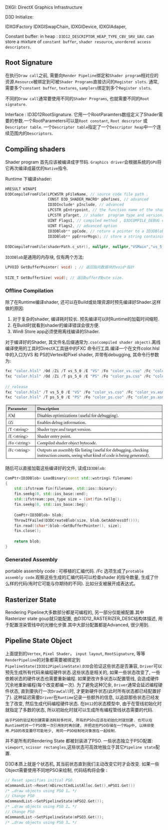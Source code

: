 DXGI: DirectX Graphics Infrastructure

D3D Initialize: 

IDXGIFactory   IDXGISwapChain, IDXGIDevice, IDXGIAdaper, 

Constant buffer:
in heap : `D3D12_DESCRIPTOR_HEAP_TYPE_CBV_SRV_UAV`. can store a mixture of `constant buffer`, `shader resource`, `unordered access descriptors`.

## Root Signature 
在执行`Draw call`之前, 需要向`Render Pipeline`绑定和`Shader program`相对应的资源.`Resource`被绑定到可被`Shader Programs`直接访问的`Register slots`. 通常, 需要多个`constant buffer`, `textures`, `samplers`绑定到多个`Register slots`.

不同的`Draw call`通常要使用不同的`Shader Programs`, 也就需要不同的`Root signature`.

Interface : ID3D12RootSignature. 它用一个RootParamters数组定义了Shader需要的参数.一个RootParameters可以是`Root constant`, `Root descrptor` 或 `Descriptor table`. 一个`Descriptor table`指定了一个`Descriptor heap`中一个连续范围内的`Descriptors`.

## Compiling shaders

Shader program 首先应该被编译成字节码. `Graphics driver`会根据系统的`GPU`将它再次编译成最优的`Native`指令.

Runtime 下编译shader:

```c++
HRESULT WINAPI
D3DCompileFromFile(LPCWSTR pFileName, // source code file path .
                   CONST D3D_SHADER_MACRO* pDefines, // advanced 
                   ID3DInclude* pInclude, // advanced 
                   LPCSTR pEntrypoint, // the function name of the shader's entry point
                   LPCSTR pTarget, // shader  program type and version, vs_5_0, hs_5_0(Hull shader), ds_5_0(Domain shader), gs_5_0(Geometry shader), ps_5_0(pixel shader), cs_5_0(compute shader)
                   UINT Flags1, // compiled method , D3DCOMPILE_DEBUG or D3DCOMPILE_SKIP_OPTIMIZATION
                   UINT Flags2, // advanced option
                   ID3DBlob** ppCode, // return a pointer to a ID3DBlob data structure that stores the compiled shader object bytecode.
                   ID3DBlob** ppErrorMsgs); // store a string containing the compilation errors .

D3DCompileFromFile(shaderPath.c_str(), nullptr, nullptr,"VSMain","vs_5_0", compileFlags,0,&vertexShader, nullptr )
```

`ID3DBlob`是通用的内存块, 仅有两个方法:
```c++
LPVOID GetBufferPointer( void) ; // 返回指向数据块的void*指针 
        
SIZE_T GetBufferSize( void); // 返回buffer的bute size.
```
### Offline Compilation
除了在Runtime编译shader, 还可以在Build或处理资源时预先编译好Shader.这样做的原因:
1. 对于复杂的shader, 编译耗时较长. 预先编译可以时Runtime的加载时间缩短.
2. 在Build时就看到shader的编译错误会很方便.
3. Win8 Store app必须使用离线编译的Shader.

对于编译好的Shader, 其文件名后缀通常为`.cso(compiled shader object)`.离线编译使用的工具时DirectX工具链中的FXC 命令行工具.编译一个在文件color.hlsl中的入口为VS 和 PS的Vertex和Pixel shader, 并带有debugging, 其命令行参数为:
```c++
fxc "color.hlsl" /Od /Zi /T vs_5_0 /E "VS" /Fo "color_vs.cso" /Fc "color_vs.asm"
fxc "color.hlsl" /Od /Zi /T ps_5_0 /E "PS" /Fo "color_ps.cso" /Fc "color_ps.asm"

// release 
fxc "color.hlsl" /T vs_5_0 /E "VS" /Fo "color_vs.cso" /Fc "color_vs.asm"
fxc "color.hlsl" /T ps_5_0 /E "PS" /Fo "color_ps.cso" /Fc "color_ps.asm"
```
![FXCComplieParam](./fxc_param.png)

随后可以直接加载这些编译好的文件, 读成`ID3DBlob`:
```c++
ComPtr<ID3DBlob> LoadBinary(const std::wstring& filename)
{
    std::ifstream fin(filename, std::ios::binary);
    fin.seekg(0, std::ios_base::end);
    std::ifstream::pos_type size = (int)fin.tellg();
    fin.seekg(0, std::ios_base::beg);

    ComPtr<ID3DBlob> blob;
    ThrowIfFailed(D3DCreateBlob(size, blob.GetAddressOf()));
    fin.read((char*)blob->GetBufferPointer(), size);
    fin.close();

    return blob;
}
```

### Generated Assembly 
portable assembly code : 可移植的汇编代码.
/Fc 选项生成了`protable assembly code`.观察这些生成的汇编代码可以检查shader 的指令数量, 生成了什么样的代码(有时它可能与你期待的不同). 比如分支被展开成表达式。

## Rasterizer State
Rendering Pipeline大多数部分都是可编程的, 另一部分仅能被配置.其中Rasterizer state goup就只能配置, 由D3D12_RASTERIZER_DESC结构体描述, 用于配置渲染管线中的光栅化步骤.其中大部分配置都是Advanced, 很少用到.

## Pipeline State Object

上面提到的`Vertex`, `Pixel Shader`， `input layout`, `RootSignature`, 等等`RenderPipeline`的对象都需要被绑定到`PipelineState(ID3D12PipelineState)`.`D3D`会验证这些状态是否兼容, `Driver`可以预先生成所有代码来编程硬件状态.这些状态是相关的, 如果一些状态改变了, 一些依赖状态的硬件状态也需要重新编程. 如果更改许多状态以配置管线, 会造成硬件冗余地重新编程(每个改变都编一次). 为了避免这种冗余, `Driver`通常会延迟编程硬件状态, 直到要执行一次`DrawCall`时, 才更新硬件状态(此时所有状态都已经配置好了). 这种延迟需要`Driver`在`Runtime`记录一些额外的信息, 以追踪那些状态已经发生了改变, 然后生成代码编程硬件状态. 在`DX12`的状态模型中, 由于在管线初始化时就指定了多数的状态, 所以初始化时就可以生成所有编程管线状态需要的代码.

```
由于PSO的验证和创建需要消耗较多时间, 所有的PSOs应该在初始化时就创建. 也可以在Runtime时对一个PSO第一次引用到时再创建, 并把这些PSO存储在一个Map中, 以继续使用.PSO的改变要尽可能地少, 用同一PSO绘制地对象放在一起绘制.
```
并不是所有的Rendering State 都被封装进了PSO. 一些状态独立于PSO配置: `viewport`, `scissor rectangles`,这些状态可高效地独立于其它`Pipeline state`配置.

D3D本质上就是个状态机, 其当前状态直到我们主动改变它时才会改变. 如果一些Object需要使用不同地PSO来绘制, 代码结构将会像 :
```c++
// Reset specifies initial PSO.
mCommandList->Reset(mDirectCmdListAlloc.Get(),mPSO1.Get())
/* …draw objects using PSO 1… */
// Change PSO
mCommandList->SetPipelineState(mPSO2.Get());
/* …draw objects using PSO 2… */
// Change PSO
mCommandList->SetPipelineState(mPSO3.Get());
/* …draw objects using PSO 3… */
```



